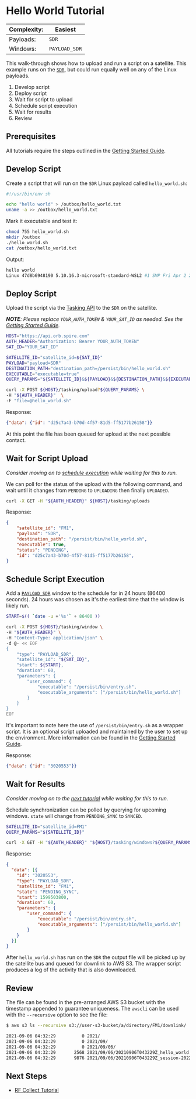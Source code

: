 # Hello World Tutorial

|Complexity:|Easiest|
|-|-|
|Payloads:|`SDR`|
|Windows:|`PAYLOAD_SDR`|

This walk-through shows how to upload and run a script on a satellite. This example runs on the [`SDR`](../../ExecutionEnvironment.md#sdr), but could run equally well on any of the Linux payloads.

1. Develop script
1. Deploy script
1. Wait for script to upload
1. Schedule script execution
1. Wait for results
1. Review


## Prerequisites

All tutorials require the steps outlined in the [Getting Started Guide](GettingStarted.md#execution-environment-setup).


## Develop Script

Create a script that will run on the `SDR` Linux payload called `hello_world.sh`:

```sh
#!/usr/bin/env sh

echo "hello world" > /outbox/hello_world.txt
uname -a >> /outbox/hello_world.txt
```

Mark it executable and test it:

```bash
chmod 755 hello_world.sh
mkdir /outbox
./hello_world.sh
cat /outbox/hello_world.txt
```

Output:

```bash
hello world
Linux 47d8b6948190 5.10.16.3-microsoft-standard-WSL2 #1 SMP Fri Apr 2 22:23:49 UTC 2021 x86_64 Linux
```


## Deploy Script

Upload the script via the [Tasking API](https://developers.spire.com/tasking-api-docs/#post-upload) to the `SDR` on the satellite. 

_**NOTE**: Please replace `YOUR_AUTH_TOKEN` & `YOUR_SAT_ID` as needed. See the [Getting Started Guide](GettingStarted.md#execution-environment-setup)._

```bash
HOST="https://api.orb.spire.com"
AUTH_HEADER="Authorization: Bearer YOUR_AUTH_TOKEN"
SAT_ID="YOUR_SAT_ID"

SATELLITE_ID="satellite_id=${SAT_ID}"
PAYLOAD="payload=SDR"
DESTINATION_PATH="destination_path=/persist/bin/hello_world.sh"
EXECUTABLE="executable=true"
QUERY_PARAMS="${SATELLITE_ID}&${PAYLOAD}&${DESTINATION_PATH}&${EXECUTABLE}"

curl -X POST ${HOST}/tasking/upload?${QUERY_PARAMS} \
-H "${AUTH_HEADER}"  \
-F "file=@hello_world.sh"
```

Response:

```json
{"data": {"id": "d25c7a43-b70d-4f57-81d5-ff5177b26158"}}
```


At this point the file has been queued for upload at the next possible contact. 


## Wait for Script Upload

_Consider moving on to [schedule execution](#schedule-execution) while waiting for this to run._

We can poll for the status of the upload with the following command, and wait until it changes from `PENDING` to `UPLOADING` then finally `UPLOADED`.

```bash
curl -X GET -H "${AUTH_HEADER}" ${HOST}/tasking/uploads
```

Response:

```json
{
    "satellite_id": "FM1",
    "payload": "SDR",
    "destination_path": "/persist/bin/hello_world.sh",
    "executable": true,
    "status": "PENDING",
    "id": "d25c7a43-b70d-4f57-81d5-ff5177b26158",
}
```


## Schedule Script Execution

Add a [`PAYLOAD_SDR`](https://developers.spire.com/tasking-api-docs/#payload_sdr) window to the schedule for in 24 hours (86400 seconds). 24 hours was chosen as it's the earliest time that the window is likely run.

```bash
START=$(( `date -u +'%s'` + 86400 ))

curl -X POST ${HOST}/tasking/window \
-H "${AUTH_HEADER}" \
-H "Content-Type: application/json" \
-d @- << EOF
{
    "type": "PAYLOAD_SDR",
    "satellite_id": "${SAT_ID}",
    "start": ${START},
    "duration": 60,
    "parameters": {
        "user_command": {
            "executable": "/persist/bin/entry.sh",
            "executable_arguments": ["/persist/bin/hello_world.sh"]
        }
    }
}
EOF
```

It's important to note here the use of `/persist/bin/entry.sh` as a wrapper script. It is an optional script uploaded and maintained by the user to set up the environment. More information can be found in the [Getting Started Guide](GettingStarted.md#execution-environment-setup).


Response:

```json
{"data": {"id": "3020553"}}
```


## Wait for Results

_Consider moving on to the [next tutorial](#next-steps) while waiting for this to run._

Schedule synchronization can be polled by querying for upcoming windows. `state` will change from `PENDING_SYNC` to `SYNCED`.

```bash
SATELLITE_ID="satellite_id=FM1"
QUERY_PARAMS="${SATELLITE_ID}"

curl -X GET -H "${AUTH_HEADER}" "${HOST}/tasking/windows?${QUERY_PARAMS}"
```

Response:

```json
{
  "data": [{
    "id": "3020553",
    "type": "PAYLOAD_SDR",
    "satellite_id": "FM1",
    "state": "PENDING_SYNC",
    "start": 1599503800,
    "duration": 60,
    "parameters": {
        "user_command": {
            "executable": "/persist/bin/entry.sh",
            "executable_arguments": ["/persist/bin/hello_world.sh"]
        }
    }
  }]
}
```

After `hello_world.sh` has run on the `SDR` the output file will be picked up by the satellite bus and queued for downlink to AWS S3. The wrapper script produces a log of the activity that is also downloaded.


## Review

The file can be found in the pre-arranged AWS S3 bucket with the timestamp appended to guarantee uniqueness. The `awscli` can be used with the `--recursive` option to see the file:

```bash
$ aws s3 ls --recursive s3://user-s3-bucket/a/directory/FM1/downlink/

2021-09-06 04:32:29          0 2021/
2021-09-06 04:32:29          0 2021/09/
2021-09-06 04:32:29          0 2021/09/06/
2021-09-06 04:32:29       2568 2021/09/06/20210906T043229Z_hello_world.txt
2021-09-06 04:32:29       9876 2021/09/06/20210906T043229Z_session-2022_01_14_15_03_17.log
```


## Next Steps

 - [RF Collect Tutorial](../rf_collect/)
